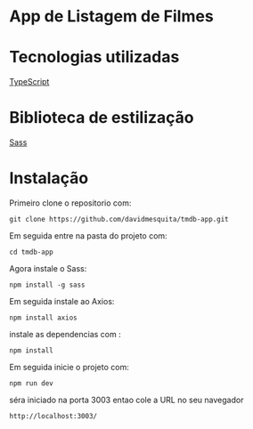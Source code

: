 # App de Listagem de Filmes

# Tecnologias utilizadas
[TypeScript](https://www.typescriptlang.org/pt/)

# Biblioteca de estilização 
[Sass](https://sass-lang.com/)

# Instalação

Primeiro clone o repositorio com: 
```
git clone https://github.com/davidmesquita/tmdb-app.git
```
Em seguida entre na pasta do projeto com:
```
cd tmdb-app
```
Agora instale o Sass:
```
npm install -g sass
```
Em seguida instale ao Axios:
```
npm install axios
```
instale as dependencias com :
```
npm install
```
Em seguida inicie o projeto com:
```
npm run dev
```
séra iniciado na porta 3003 entao cole a URL no seu navegador
```
http://localhost:3003/
```
